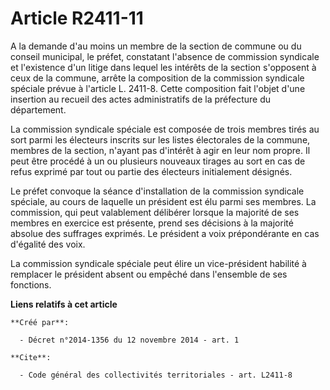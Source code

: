 # Article R2411-11

A la demande d'au moins un membre de la section de commune ou du conseil municipal, le préfet, constatant l'absence de
commission syndicale et l'existence d'un litige dans lequel les intérêts de la section s'opposent à ceux de la commune,
arrête la composition de la commission syndicale spéciale prévue à l'article L. 2411-8. Cette composition fait l'objet d'une
insertion au recueil des actes administratifs de la préfecture du département. 

La commission syndicale spéciale est composée de trois membres tirés au sort parmi les électeurs inscrits sur les listes
électorales de la commune, membres de la section, n'ayant pas d'intérêt à agir en leur nom propre. Il peut être procédé à un
ou plusieurs nouveaux tirages au sort en cas de refus exprimé par tout ou partie des électeurs initialement désignés. 

Le préfet convoque la séance d'installation de la commission syndicale spéciale, au cours de laquelle un président est élu
parmi ses membres. La commission, qui peut valablement délibérer lorsque la majorité de ses membres en exercice est présente,
prend ses décisions à la majorité absolue des suffrages exprimés. Le président a voix prépondérante en cas d'égalité des
voix. 

La commission syndicale spéciale peut élire un vice-président habilité à remplacer le président absent ou empêché dans
l'ensemble de ses fonctions.

**Liens relatifs à cet article**

	**Créé par**:

	  - Décret n°2014-1356 du 12 novembre 2014 - art. 1

	**Cite**:

	  - Code général des collectivités territoriales - art. L2411-8
